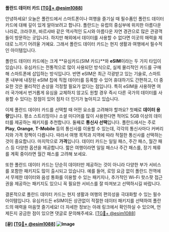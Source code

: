 **폴란드 데이터 카드 [[TG💪+ @esim1088](https://t.me/s/esim1088)]**

안녕하세요! 오늘은 폴란드에서 스마트폰이나 여행을 즐기실 때 필수품인 폴란드 데이터 카드에 대해 깊이 있게 알아보려고 합니다. 폴란드는 유럽의 중심부에 위치한 아름다운 나라로, 크라쿠프, 바르샤바 같은 역사적인 도시와 아름다운 자연 경관으로 많은 관광객들이 방문하는 곳입니다. 하지만 해외에서 데이터를 사용할 수 없다면 이곳의 매력을 제대로 느끼기 어려울 거예요. 그래서 폴란드 데이터 카드는 현지 생활과 여행에서 필수적인 아이템입니다.

폴란드 데이터 카드에는 크게 **유심카드(SIM 카드)**와 **eSIM**이라는 두 가지 타입이 있습니다. 유심카드는 전통적으로 많이 사용되던 방식으로, 실제 물리적인 카드를 구매해 스마트폰에 삽입하는 방식입니다. 반면 eSIM은 최근 각광받고 있는 기술로, 스마트폰 내부에 내장된 eSIM 칩에 직접 데이터를 등록할 수 있어 휴대하기도 간편하고, 더 중요한 것은 물리적인 손상을 걱정할 필요가 없다는 점입니다. 특히 eSIM을 사용하면 여러 국가에서 번거롭게 유심을 교체하지 않고도 원할 경우 즉시 다른 국가의 데이터를 사용할 수 있다는 장점이 있어 점차 더 인기가 높아지고 있습니다.

이제 폴란드 데이터 카드를 선택할 때 어떤 요소를 고려해야 할까요? 첫째로 **데이터 용량**입니다. 평소 스트리밍이나 소셜 미디어를 많이 사용한다면 적어도 5GB 이상의 데이터를 제공하는 패키지를 추천합니다. 둘째로 **통신사 선택**입니다. 폴란드에서는 주로 **Play**, **Orange**, **T-Mobile** 등의 통신사를 이용할 수 있는데, 각각의 통신사마다 커버리지와 가격 정책이 다릅니다. 따라서 여행 목적과 지역에 따라 적절한 통신사를 선택하는 것이 중요합니다. 마지막으로 **가격**입니다. 데이터 카드는 일일 패스, 주간 패스, 월간 패스 등 다양한 옵션을 제공합니다. 짧은 여행이라면 일일 패스나 주간 패스를, 장기 체류를 계획 중이라면 월간 패스를 고려해 보세요.

또한 폴란드 데이터 카드는 단순히 데이터만 제공하는 것이 아니라 다양한 부가 서비스를 포함한 패키지도 많이 출시되고 있습니다. 예를 들어, 로밍 요금 없이 폴란드 전역에서 무제한 데이터와 음성 통화를 이용할 수 있는 패키지나, 추가적인 Wi-Fi 핫스팟 접근권을 제공하는 패키지도 있으니 꼭 필요한 서비스를 잘 따져보고 선택하시길 바랍니다.

결론적으로 폴란드 데이터 카드는 현지 생활과 여행의 편의성을 극대화할 수 있는 필수 아이템입니다. 유심카드든 eSIM이든 상관없이 적절한 데이터 패키지를 선택하여 폴란드의 매력을 마음껏 즐기세요! 더 자세한 정보는 아래 링크에서 확인하실 수 있으며, 언제든지 궁금한 점이 있으면 댓글로 문의해주세요. [[TG💪+ @esim1088](https://t.me/s/esim1088)]

**[끝] [[TG💪+ @esim1088](https://t.me/s/esim1088)] ![Image](https://i.postimg.cc/Y0z9fWf4/image.png)**